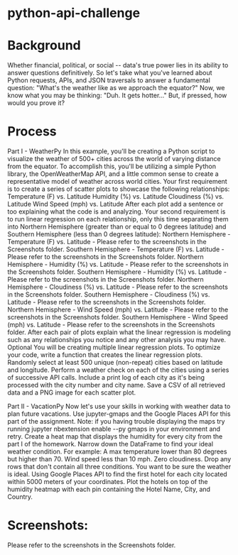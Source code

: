 # python-api-challenge
# Background
Whether financial, political, or social -- data's true power lies in its ability to answer questions definitively. So let's take what you've learned about Python requests, APIs, and JSON traversals to answer a fundamental question: "What's the weather like as we approach the equator?"
Now, we know what you may be thinking: "Duh. It gets hotter..."
But, if pressed, how would you prove it?

# Process
Part I - WeatherPy
In this example, you'll be creating a Python script to visualize the weather of 500+ cities across the world of varying distance from the equator. To accomplish this, you'll be utilizing a simple Python library, the OpenWeatherMap API, and a little common sense to create a representative model of weather across world cities.
Your first requirement is to create a series of scatter plots to showcase the following relationships:
Temperature (F) vs. Latitude
Humidity (%) vs. Latitude
Cloudiness (%) vs. Latitude
Wind Speed (mph) vs. Latitude
After each plot add a sentence or too explaining what the code is and analyzing.
Your second requirement is to run linear regression on each relationship, only this time separating them into Northern Hemisphere (greater than or equal to 0 degrees latitude) and Southern Hemisphere (less than 0 degrees latitude):
Northern Hemisphere - Temperature (F) vs. Latitude - Please refer to the screenshots in the Screenshots folder.
Southern Hemisphere - Temperature (F) vs. Latitude - Please refer to the screenshots in the Screenshots folder.
Northern Hemisphere - Humidity (%) vs. Latitude - Please refer to the screenshots in the Screenshots folder.
Southern Hemisphere - Humidity (%) vs. Latitude - Please refer to the screenshots in the Screenshots folder.
Northern Hemisphere - Cloudiness (%) vs. Latitude - Please refer to the screenshots in the Screenshots folder.
Southern Hemisphere - Cloudiness (%) vs. Latitude - Please refer to the screenshots in the Screenshots folder.
Northern Hemisphere - Wind Speed (mph) vs. Latitude - Please refer to the screenshots in the Screenshots folder.
Southern Hemisphere - Wind Speed (mph) vs. Latitude - Please refer to the screenshots in the Screenshots folder.
After each pair of plots explain what the linear regression is modeling such as any relationships you notice and any other analysis you may have.
Optional You will be creating multiple linear regression plots. To optimize your code, write a function that creates the linear regression plots.
Randomly select at least 500 unique (non-repeat) cities based on latitude and longitude.
Perform a weather check on each of the cities using a series of successive API calls.
Include a print log of each city as it's being processed with the city number and city name.
Save a CSV of all retrieved data and a PNG image for each scatter plot.


Part II - VacationPy
Now let's use your skills in working with weather data to plan future vacations. Use jupyter-gmaps and the Google Places API for this part of the assignment.
Note: if you having trouble displaying the maps try running jupyter nbextension enable --py gmaps in your environment and retry.
Create a heat map that displays the humidity for every city from the part I of the homework.
Narrow down the DataFrame to find your ideal weather condition. For example:
A max temperature lower than 80 degrees but higher than 70.
Wind speed less than 10 mph.
Zero cloudiness.
Drop any rows that don't contain all three conditions. You want to be sure the weather is ideal.
Using Google Places API to find the first hotel for each city located within 5000 meters of your coordinates.
Plot the hotels on top of the humidity heatmap with each pin containing the Hotel Name, City, and Country.

# Screenshots:
Please refer to the screenshots in the Screenshots folder.

